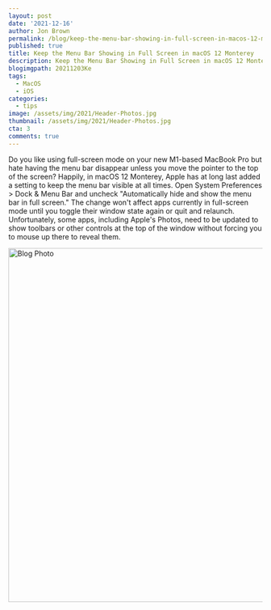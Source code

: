 ```yaml
---
layout: post
date: '2021-12-16'
author: Jon Brown
permalink: /blog/keep-the-menu-bar-showing-in-full-screen-in-macos-12-monterey/
published: true
title: Keep the Menu Bar Showing in Full Screen in macOS 12 Monterey
description: Keep the Menu Bar Showing in Full Screen in macOS 12 Monterey
blogimgpath: 20211203Ke
tags:
  - MacOS
  - iOS
categories:
  - tips
image: /assets/img/2021/Header-Photos.jpg
thumbnail: /assets/img/2021/Header-Photos.jpg
cta: 3
comments: true
---
```

Do you like using full-screen mode on your new M1-based MacBook Pro but
hate having the menu bar disappear unless you move the pointer to the
top of the screen? Happily, in macOS 12 Monterey, Apple has at long last
added a setting to keep the menu bar visible at all times. Open System
Preferences > Dock & Menu Bar and uncheck "Automatically hide and show
the menu bar in full screen." The change won't affect apps currently in
full-screen mode until you toggle their window state again or quit and
relaunch. Unfortunately, some apps, including Apple's Photos, need to be
updated to show toolbars or other controls at the top of the window
without forcing you to mouse up there to reveal them.

<img alt="Blog Photo" src="{{ site.site_cdn }}/assets/img/blog/2021/20211203Ke/image2.png" class="img-fluid rounded m-2" width="700" />
